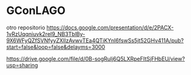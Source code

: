 GConLAGO
========

otro repositorio
https://docs.google.com/presentation/d/e/2PACX-1vRzUqqniuvk2reI9_NB3TblBy-9X6WFyQZfSVNfyyZXlIzAvwvTEa4QTiKYnI6fswSs5jt52GHv411A/pub?start=false&loop=false&delayms=3000

https://drive.google.com/file/d/0B-sogRulj6Q5LXRpeFItSjFHbEU/view?usp=sharing
